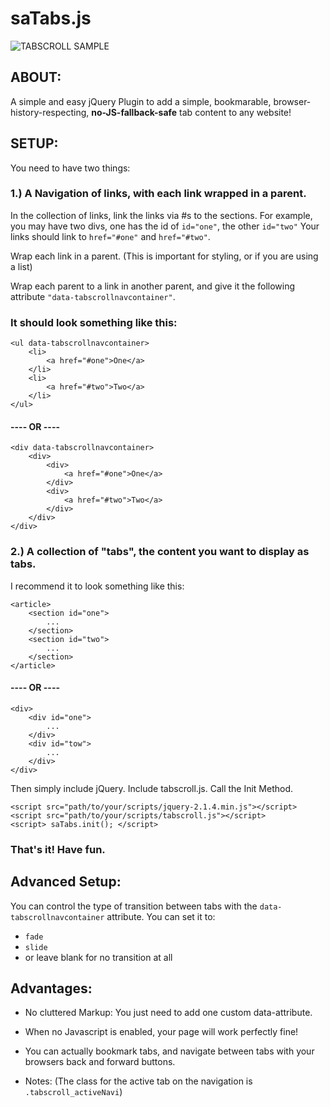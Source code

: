# saTabs.js
![TABSCROLL SAMPLE](http://files.moritzzimmer.com/tabscroll.gif)


## ABOUT:

A simple and easy jQuery Plugin to add a simple, bookmarable, browser-history-respecting, **no-JS-fallback-safe** tab content to any website! 


## SETUP:
You need to have two things: 

### 1.) A Navigation of links, with each link wrapped in a parent.

In the collection of links, link the links via #s to the sections. 
For example, you may have two divs, one has the id of `id="one"`, the other `id="two"`
Your links should link to `href="#one"` and `href="#two"`.

Wrap each link in a parent. (This is important for styling, or if you are using a list)

Wrap each parent to a link in another parent, and give it the following attribute
`"data-tabscrollnavcontainer"`.

### It should look something like this:

    <ul data-tabscrollnavcontainer>
        <li>
            <a href="#one">One</a>
        </li>
        <li>
            <a href="#two">Two</a>
        </li>
    </ul>

#### ---- OR ----

    <div data-tabscrollnavcontainer>
        <div>
            <div>   
                <a href="#one">One</a>
            </div>
            <div>   
                <a href="#two">Two</a>
            </div>
        </div>
    </div>

### 2.) A collection of "tabs", the content you want to display as tabs.
I recommend it to look something like this:
    
    <article>
        <section id="one">
            ...
        </section>
        <section id="two">
            ...
        </section>
    </article>

#### ---- OR ----

    <div>
        <div id="one">
            ...
        </div>
        <div id="tow">
            ...
        </div>
    </div>


Then simply include jQuery. Include tabscroll.js. Call the Init Method.

    <script src="path/to/your/scripts/jquery-2.1.4.min.js"></script>
    <script src="path/to/your/scripts/tabscroll.js"></script>
    <script> saTabs.init(); </script>

### That's it! Have fun.


## Advanced Setup:

You can control the type of transition between tabs with the `data-tabscrollnavcontainer` attribute. You can set it to:
- `fade`
- `slide`
- or leave blank for no transition at all

## Advantages:

* No cluttered Markup: You just need to add one custom data-attribute.

* When no Javascript is enabled, your page will work perfectly fine!

* You can actually bookmark tabs, and navigate between tabs with your browsers back and forward buttons.

* Notes: (The class for the active tab on the navigation is `.tabscroll_activeNavi`)

